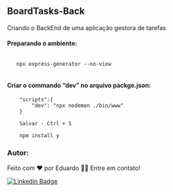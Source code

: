 ## BoardTasks-Back

Criando o BackEnd de uma aplicação gestora de tarefas

#### Preparando o ambiente:

```
 
   npx express-generator --no-view
   
```

#### Criar o commando “dev” no arquivo packge.json:

```
	"scripts":{
		"dev": "npx nodemon ./bin/www"
	}
	
	Salvar - Ctrl + S
	
	npm install y
```

### Autor:

Feito com ❤️ por Eduardo 👋🏽 Entre em contato!

[![Linkedin Badge](https://img.shields.io/badge/-Eduardo-blue?style=flat-square&logo=Linkedin&logoColor=white&link=https://www.linkedin.com/in/eduardo-pateis-joaquim/)](https://www.linkedin.com/in/eduardo-pateis-joaquim/)